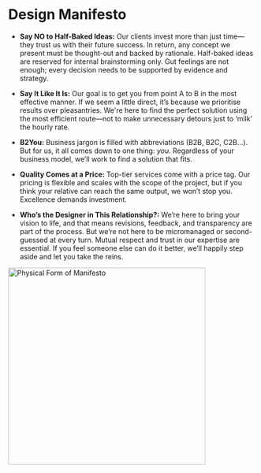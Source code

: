 # Design Manifesto

- **Say NO to Half-Baked Ideas:** Our clients invest more than just time—they trust us with their future success. In return, any concept we present must be thought-out and backed by rationale. Half-baked ideas are reserved for internal brainstorming only. Gut feelings are not enough; every decision needs to be supported by evidence and strategy.

- **Say It Like It Is:** Our goal is to get you from point A to B in the most effective manner. If we seem a little direct, it’s because we prioritise results over pleasantries. We're here to find the perfect solution using the most efficient route—not to make unnecessary detours just to ‘milk’ the hourly rate.

- **B2You:** Business jargon is filled with abbreviations (B2B, B2C, C2B…). But for us, it all comes down to one thing: _you_. Regardless of your business model, we’ll work to find a solution that fits.

- **Quality Comes at a Price:** Top-tier services come with a price tag. Our pricing is flexible and scales with the scope of the project, but if you think your relative can reach the same output, we won’t stop you. Excellence demands investment.

- **Who’s the Designer in This Relationship?:** We’re here to bring your vision to life, and that means revisions, feedback, and transparency are part of the process. But we’re not here to be micromanaged or second-guessed at every turn. Mutual respect and trust in our expertise are essential. If you feel someone else can do it better, we’ll happily step aside and let you take the reins.

<img src="../IMG_3476.png" alt="Physical Form of Manifesto" width="400"/>

